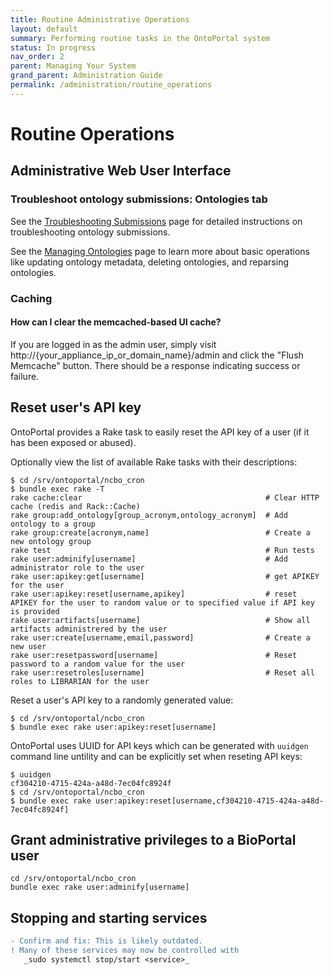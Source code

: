 ```yaml
---
title: Routine Administrative Operations
layout: default
summary: Performing routine tasks in the OntoPortal system
status: In progress
nav_order: 2
parent: Managing Your System
grand_parent: Administration Guide
permalink: /administration/routine_operations
---
```


# Routine Operations

## Administrative Web User Interface

### Troubleshoot ontology submissions: Ontologies tab

See the [Troubleshooting Submissions](../../ontologies/troubleshooting_submissions) page
for detailed instructions on troubleshooting ontology submissions.

See the [Managing Ontologies](../../ontologies/managing_ontologies) page 
to learn more about basic operations like updating ontology metadata, deleting ontologies,
and reparsing ontologies.

### Caching

#### How can I clear the memcached-based UI cache?

If you are logged in as the admin user, simply visit http://{your_appliance_ip_or_domain_name}/admin and click the "Flush Memcache" button. There should be a response indicating success or failure.

## Reset user's API key

OntoPortal provides a Rake task to easily reset the API key of a user (if it has been exposed or abused).

Optionally view the list of available Rake tasks with their descriptions:

```
$ cd /srv/ontoportal/ncbo_cron
$ bundle exec rake -T
rake cache:clear                                         # Clear HTTP cache (redis and Rack::Cache)
rake group:add_ontology[group_acronym,ontology_acronym]  # Add ontology to a group
rake group:create[acronym,name]                          # Create a new ontology group
rake test                                                # Run tests
rake user:adminify[username]                             # Add administrator role to the user
rake user:apikey:get[username]                           # get APIKEY for the user
rake user:apikey:reset[username,apikey]                  # reset APIKEY for the user to random value or to specified value if API key is provided
rake user:artifacts[username]                            # Show all artifacts administrered by the user
rake user:create[username,email,password]                # Create a new user
rake user:resetpassword[username]                        # Reset password to a random value for the user
rake user:resetroles[username]                           # Reset all roles to LIBRARIAN for the user
```

Reset a user's API key to a randomly generated value: 

```
$ cd /srv/ontoportal/ncbo_cron
$ bundle exec rake user:apikey:reset[username]
```

OntoPortal uses UUID for API keys which can be generated with `uuidgen` command line untility and can be explicitly set when reseting API keys:

```
$ uuidgen
cf304210-4715-424a-a48d-7ec04fc8924f
$ cd /srv/ontoportal/ncbo_cron
$ bundle exec rake user:apikey:reset[username,cf304210-4715-424a-a48d-7ec04fc8924f]
```

## Grant administrative privileges to a BioPortal user

```
cd /srv/ontoportal/ncbo_cron
bundle exec rake user:adminify[username]
```


## Stopping and starting services

```diff
- Confirm and fix: This is likely outdated.
! Many of these services may now be controlled with 
   _sudo systemctl stop/start <service>_
```










